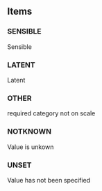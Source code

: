 

<!-- end of short definition -->
## Items

### SENSIBLE
Sensible

### LATENT
Latent

### OTHER
required category not on scale

### NOTKNOWN
Value is unkown

### UNSET
Value has not been specified
